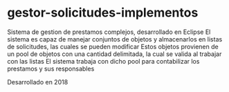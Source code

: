 # gestor-solicitudes-implementos
Sistema de gestion de prestamos complejos, desarrollado en Eclipse
El sistema es capaz de manejar conjuntos de objetos y almacenarlos en listas de solicitudes, las cuales se pueden modificar
Estos objetos provienen de un pool de objetos con una cantidad delimitada, la cual se valida al trabajar con las listas
El sistema trabaja con dicho pool para contabilizar los prestamos y sus responsables

Desarrollado en 2018
